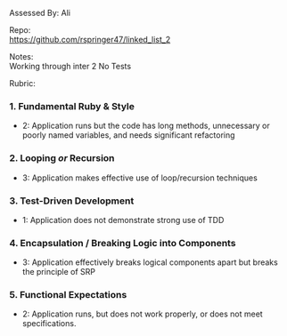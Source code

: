 Assessed By: 
Ali  

Repo:  
https://github.com/rspringer47/linked_list_2  

Notes:  
Working through inter 2 
No Tests

Rubric:

### 1. Fundamental Ruby & Style

* 2:  Application runs but the code has long methods, unnecessary or poorly named variables, and needs significant refactoring

### 2. Looping *or* Recursion

* 3: Application makes effective use of loop/recursion techniques

### 3. Test-Driven Development

* 1: Application does not demonstrate strong use of TDD

### 4. Encapsulation / Breaking Logic into Components

* 3: Application effectively breaks logical components apart but breaks the principle of SRP

### 5. Functional Expectations

* 2: Application runs, but does not work properly, or does not meet specifications.

